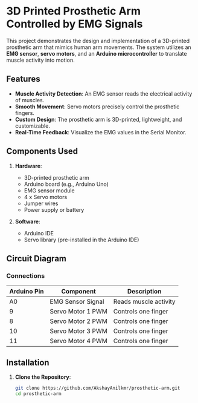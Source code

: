 # 3D Printed Prosthetic Arm Controlled by EMG Signals

This project demonstrates the design and implementation of a 3D-printed prosthetic arm that mimics human arm movements. The system utilizes an **EMG sensor**, **servo motors**, and an **Arduino microcontroller** to translate muscle activity into motion.

## Features

- **Muscle Activity Detection**: An EMG sensor reads the electrical activity of muscles.
- **Smooth Movement**: Servo motors precisely control the prosthetic fingers.
- **Custom Design**: The prosthetic arm is 3D-printed, lightweight, and customizable.
- **Real-Time Feedback**: Visualize the EMG values in the Serial Monitor.

## Components Used

1. **Hardware**:
   - 3D-printed prosthetic arm
   - Arduino board (e.g., Arduino Uno)
   - EMG sensor module
   - 4 x Servo motors
   - Jumper wires
   - Power supply or battery

2. **Software**:
   - Arduino IDE
   - Servo library (pre-installed in the Arduino IDE)

## Circuit Diagram

### Connections
| Arduino Pin | Component          | Description            |
|-------------|--------------------|------------------------|
| A0          | EMG Sensor Signal  | Reads muscle activity  |
| 9           | Servo Motor 1 PWM  | Controls one finger    |
| 8           | Servo Motor 2 PWM  | Controls one finger    |
| 10          | Servo Motor 3 PWM  | Controls one finger    |
| 11          | Servo Motor 4 PWM  | Controls one finger    |

## Installation

1. **Clone the Repository**:
   ```bash
   git clone https://github.com/AkshayAnilkmr/prosthetic-arm.git
   cd prosthetic-arm
